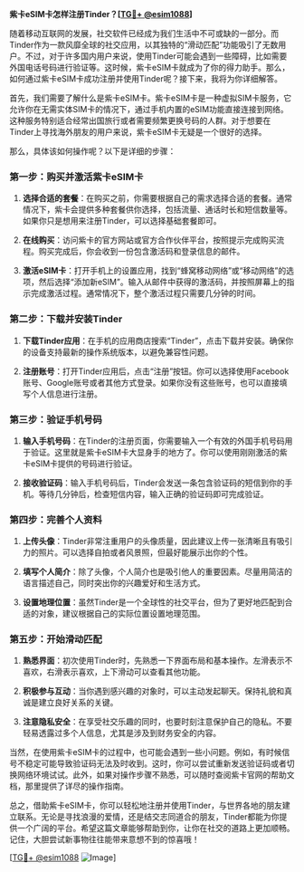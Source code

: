 **紫卡eSIM卡怎样注册Tinder？[[TG💪+ @esim1088](https://t.me/s/esim1088)]**

随着移动互联网的发展，社交软件已经成为我们生活中不可或缺的一部分。而Tinder作为一款风靡全球的社交应用，以其独特的“滑动匹配”功能吸引了无数用户。不过，对于许多国内用户来说，使用Tinder可能会遇到一些障碍，比如需要外国电话号码进行验证等。这时候，紫卡eSIM卡就成为了你的得力助手。那么，如何通过紫卡eSIM卡成功注册并使用Tinder呢？接下来，我将为你详细解答。

首先，我们需要了解什么是紫卡eSIM卡。紫卡eSIM卡是一种虚拟SIM卡服务，它允许你在无需实体SIM卡的情况下，通过手机内置的eSIM功能直接连接到网络。这种服务特别适合经常出国旅行或者需要频繁更换号码的人群。对于想要在Tinder上寻找海外朋友的用户来说，紫卡eSIM卡无疑是一个很好的选择。

那么，具体该如何操作呢？以下是详细的步骤：

### 第一步：购买并激活紫卡eSIM卡

1. **选择合适的套餐**：在购买之前，你需要根据自己的需求选择合适的套餐。通常情况下，紫卡会提供多种套餐供你选择，包括流量、通话时长和短信数量等。如果你只是想用来注册Tinder，可以选择基础套餐即可。
   
2. **在线购买**：访问紫卡的官方网站或官方合作伙伴平台，按照提示完成购买流程。购买完成后，你会收到一份包含激活码和登录信息的邮件。

3. **激活eSIM卡**：打开手机上的设置应用，找到“蜂窝移动网络”或“移动网络”的选项，然后选择“添加新eSIM”。输入从邮件中获得的激活码，并按照屏幕上的指示完成激活过程。通常情况下，整个激活过程只需要几分钟的时间。

### 第二步：下载并安装Tinder

1. **下载Tinder应用**：在手机的应用商店搜索“Tinder”，点击下载并安装。确保你的设备支持最新的操作系统版本，以避免兼容性问题。

2. **注册账号**：打开Tinder应用后，点击“注册”按钮。你可以选择使用Facebook账号、Google账号或者其他方式登录。如果你没有这些账号，也可以直接填写个人信息进行注册。

### 第三步：验证手机号码

1. **输入手机号码**：在Tinder的注册页面，你需要输入一个有效的外国手机号码用于验证。这里就是紫卡eSIM卡大显身手的地方了。你可以使用刚刚激活的紫卡eSIM卡提供的号码进行验证。

2. **接收验证码**：输入手机号码后，Tinder会发送一条包含验证码的短信到你的手机。等待几分钟后，检查短信内容，输入正确的验证码即可完成验证。

### 第四步：完善个人资料

1. **上传头像**：Tinder非常注重用户的头像质量，因此建议上传一张清晰且有吸引力的照片。可以选择自拍或者风景照，但最好能展示出你的个性。

2. **填写个人简介**：除了头像，个人简介也是吸引他人的重要因素。尽量用简洁的语言描述自己，同时突出你的兴趣爱好和生活方式。

3. **设置地理位置**：虽然Tinder是一个全球性的社交平台，但为了更好地匹配到合适的对象，建议根据自己的实际位置设置地理范围。

### 第五步：开始滑动匹配

1. **熟悉界面**：初次使用Tinder时，先熟悉一下界面布局和基本操作。左滑表示不喜欢，右滑表示喜欢，上下滑动可以查看其他功能。

2. **积极参与互动**：当你遇到感兴趣的对象时，可以主动发起聊天。保持礼貌和真诚是建立良好关系的关键。

3. **注意隐私安全**：在享受社交乐趣的同时，也要时刻注意保护自己的隐私。不要轻易透露过多个人信息，尤其是涉及到财务安全的内容。

当然，在使用紫卡eSIM卡的过程中，也可能会遇到一些小问题。例如，有时候信号不稳定可能导致验证码无法及时收到。这时，你可以尝试重新发送验证码或者切换网络环境试试。此外，如果对操作步骤不熟悉，可以随时查阅紫卡官网的帮助文档，那里提供了详尽的操作指南。

总之，借助紫卡eSIM卡，你可以轻松地注册并使用Tinder，与世界各地的朋友建立联系。无论是寻找浪漫的爱情，还是结交志同道合的朋友，Tinder都能为你提供一个广阔的平台。希望这篇文章能够帮助到你，让你在社交的道路上更加顺畅。记住，大胆尝试新事物往往能带来意想不到的惊喜哦！

[[TG💪+ @esim1088](https://t.me/s/esim1088) ![Image](https://i.postimg.cc/4NQfJmqS/Snipaste-2025-05-13-00-14-12.png)]